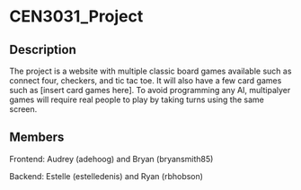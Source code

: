 # CEN3031_Project
## Description
The project is a website with multiple classic board games available such as connect four, checkers, and tic tac toe. It will also have a few card games such as [insert card games here]. To avoid programming any AI, multipalyer games will require real people to play by taking turns using the same screen. 
## Members
Frontend: Audrey (adehoog) and Bryan (bryansmith85)

Backend: Estelle (estelledenis) and Ryan (rbhobson)
